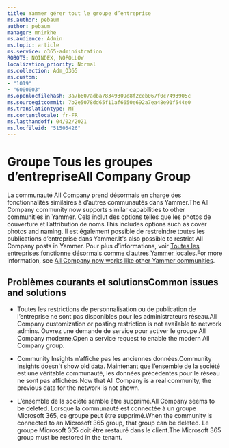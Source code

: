 ```yaml
---
title: Yammer gérer tout le groupe d’entreprise
ms.author: pebaum
author: pebaum
manager: mnirkhe
ms.audience: Admin
ms.topic: article
ms.service: o365-administration
ROBOTS: NOINDEX, NOFOLLOW
localization_priority: Normal
ms.collection: Adm_O365
ms.custom:
- "1019"
- "6000003"
ms.openlocfilehash: 3a7b607adba78349309d8f2ceb067f0c7493905c
ms.sourcegitcommit: 7b2e5078dd65f11af6650e692a7ea48e91f544e0
ms.translationtype: MT
ms.contentlocale: fr-FR
ms.lasthandoff: 04/02/2021
ms.locfileid: "51505426"
---
```

# <a name="all-company-group"></a><span data-ttu-id="5a9db-102">Groupe Tous les groupes d’entreprise</span><span class="sxs-lookup"><span data-stu-id="5a9db-102">All Company Group</span></span>

<span data-ttu-id="5a9db-103">La communauté All Company prend désormais en charge des fonctionnalités similaires à d’autres communautés dans Yammer.</span><span class="sxs-lookup"><span data-stu-id="5a9db-103">The All Company community now supports similar capabilities to other communities in Yammer.</span></span> <span data-ttu-id="5a9db-104">Cela inclut des options telles que les photos de couverture et l’attribution de noms.</span><span class="sxs-lookup"><span data-stu-id="5a9db-104">This includes options such as cover photos and naming.</span></span> <span data-ttu-id="5a9db-105">Il est également possible de restreindre toutes les publications d’entreprise dans Yammer.</span><span class="sxs-lookup"><span data-stu-id="5a9db-105">It's also possible to restrict All Company posts in Yammer.</span></span> <span data-ttu-id="5a9db-106">Pour plus d’informations, voir [Toutes les entreprises fonctionne désormais comme d’autres Yammer locales.](https://docs.microsoft.com/yammer/manage-yammer-groups/yammer-all-company-yammer-community)</span><span class="sxs-lookup"><span data-stu-id="5a9db-106">For more information, see [All Company now works like other Yammer communities](https://docs.microsoft.com/yammer/manage-yammer-groups/yammer-all-company-yammer-community).</span></span>

## <a name="common-issues-and-solutions"></a><span data-ttu-id="5a9db-107">Problèmes courants et solutions</span><span class="sxs-lookup"><span data-stu-id="5a9db-107">Common issues and solutions</span></span>

- <span data-ttu-id="5a9db-108">Toutes les restrictions de personnalisation ou de publication de l’entreprise ne sont pas disponibles pour les administrateurs réseau.</span><span class="sxs-lookup"><span data-stu-id="5a9db-108">All Company customization or posting restriction is not available to network admins.</span></span> <span data-ttu-id="5a9db-109">Ouvrez une demande de service pour activer le groupe All Company moderne.</span><span class="sxs-lookup"><span data-stu-id="5a9db-109">Open a service request to enable the modern All Company group.</span></span>

- <span data-ttu-id="5a9db-110">Community Insights n’affiche pas les anciennes données.</span><span class="sxs-lookup"><span data-stu-id="5a9db-110">Community Insights doesn't show old data.</span></span> <span data-ttu-id="5a9db-111">Maintenant que l’ensemble de la société est une véritable communauté, les données précédentes pour le réseau ne sont pas affichées.</span><span class="sxs-lookup"><span data-stu-id="5a9db-111">Now that All Company is a real community, the previous data for the network is not shown.</span></span>

- <span data-ttu-id="5a9db-112">L’ensemble de la société semble être supprimé.</span><span class="sxs-lookup"><span data-stu-id="5a9db-112">All Company seems to be deleted.</span></span> <span data-ttu-id="5a9db-113">Lorsque la communauté est connectée à un groupe Microsoft 365, ce groupe peut être supprimé.</span><span class="sxs-lookup"><span data-stu-id="5a9db-113">When the community is connected to an Microsoft 365 group, that group can be deleted.</span></span> <span data-ttu-id="5a9db-114">Le groupe Microsoft 365 doit être restauré dans le client.</span><span class="sxs-lookup"><span data-stu-id="5a9db-114">The Microsoft 365 group must be restored in the tenant.</span></span>

